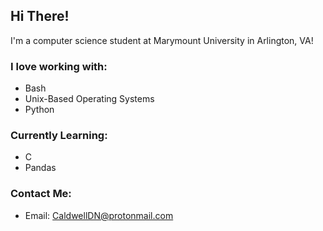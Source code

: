 ## Hi There!

I'm a computer science student at Marymount University in Arlington, VA!

### I love working with:

- Bash
- Unix-Based Operating Systems
- Python

### Currently Learning:

- C
- Pandas

### Contact Me:

- Email: CaldwellDN@protonmail.com
